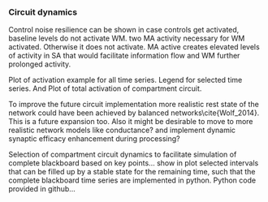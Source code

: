 ### Circuit dynamics

Control noise resilience can be shown in case controls get activated, baseline levels do not activate WM. two MA activity necessary for WM activated. Otherwise it does not activate. MA active creates elevated levels of activity in SA that would facilitate information flow and WM further prolonged activity.

Plot of activation example for all time series. Legend for selected time series. And Plot of total activation of compartment circuit.


To improve the future circuit implementation more realistic rest state of the network could have been achieved by balanced networks\cite{Wolf_2014}. This is a future expansion too. Also it might be desirable to move to more realistic network models like conductance? and implement dynamic synaptic efficacy enhancement during processing?


Selection of compartment circuit dynamics to facilitate simulation of complete blackboard based on key points... show in plot selected intervals that can be filled up by a stable state for the remaining time, such that the complete blackboard time series are implemented in python. Python code provided in github...